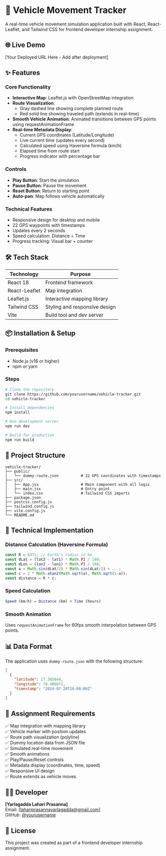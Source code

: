 # 🚗 Vehicle Movement Tracker

A real-time vehicle movement simulation application built with React, React-Leaflet, and Tailwind CSS for frontend developer internship assignment.

## 🌐 Live Demo
[Your Deployed URL Here - Add after deployment]

## ✨ Features

### Core Functionality
- **Interactive Map**: Leaflet.js with OpenStreetMap integration
- **Route Visualization**: 
  - Gray dashed line showing complete planned route
  - Red solid line showing traveled path (extends in real-time)
- **Smooth Vehicle Animation**: Animated transitions between GPS points using requestAnimationFrame
- **Real-time Metadata Display**:
  - Current GPS coordinates (Latitude/Longitude)
  - Live current time (updates every second)
  - Calculated speed using Haversine formula (km/h)
  - Elapsed time from route start
  - Progress indicator with percentage bar

### Controls
- **Play Button**: Start the simulation
- **Pause Button**: Pause the movement
- **Reset Button**: Return to starting point
- **Auto-pan**: Map follows vehicle automatically

### Technical Features
- Responsive design for desktop and mobile
- 22 GPS waypoints with timestamps
- Updates every 2 seconds
- Speed calculation: Distance ÷ Time
- Progress tracking: Visual bar + counter

## 🛠️ Tech Stack

| Technology | Purpose |
|------------|---------|
| React 18 | Frontend framework |
| React-Leaflet | Map integration |
| Leaflet.js | Interactive mapping library |
| Tailwind CSS | Styling and responsive design |
| Vite | Build tool and dev server |

## 📦 Installation & Setup

### Prerequisites
- Node.js (v16 or higher)
- npm or yarn

### Steps
```bash
# Clone the repository
git clone https://github.com/yourusername/vehicle-tracker.git
cd vehicle-tracker

# Install dependencies
npm install

# Run development server
npm run dev

# Build for production
npm run build
```

## 📁 Project Structure
```
vehicle-tracker/
├── public/
│   └── dummy-route.json          # 22 GPS coordinates with timestamps
├── src/
│   ├── App.jsx                   # Main component with all logic
│   ├── main.jsx                  # Entry point
│   └── index.css                 # Tailwind CSS imports
├── package.json
├── postcss.config.js
├── tailwind.config.js
├── vite.config.js
└── README.md
```

## 🧮 Technical Implementation

### Distance Calculation (Haversine Formula)
```javascript
const R = 6371; // Earth's radius in km
const dLat = (lat2 - lat1) * Math.PI / 180;
const dLon = (lon2 - lon1) * Math.PI / 180;
const a = Math.sin(dLat/2) * Math.sin(dLat/2) + ...;
const c = 2 * Math.atan2(Math.sqrt(a), Math.sqrt(1-a));
const distance = R * c;
```

### Speed Calculation
```javascript
Speed (km/h) = Distance (km) ÷ Time (hours)
```

### Smooth Animation
Uses `requestAnimationFrame` for 60fps smooth interpolation between GPS points.

## 📊 Data Format

The application uses `dummy-route.json` with the following structure:
```json
[
  {
    "latitude": 17.385044,
    "longitude": 78.486671,
    "timestamp": "2024-07-20T10:00:00Z"
  }
]
```

## 🎯 Assignment Requirements

✅ Map integration with mapping library  
✅ Vehicle marker with position updates  
✅ Route path visualization (polyline)  
✅ Dummy location data from JSON file  
✅ Simulated real-time movement  
✅ Smooth animations  
✅ Play/Pause/Reset controls  
✅ Metadata display (coordinates, time, speed)  
✅ Responsive UI design  
✅ Route extends as vehicle moves  

## 👨‍💻 Developer

**[Yarlagadda Lahari Prasanna]**  
Email: [lahariprasannayarlagadda@gmail.com]  
GitHub: [@yourusername](https://github.com/Laharivanaja)  


## 📝 License

This project was created as part of a frontend developer internship assignment.

